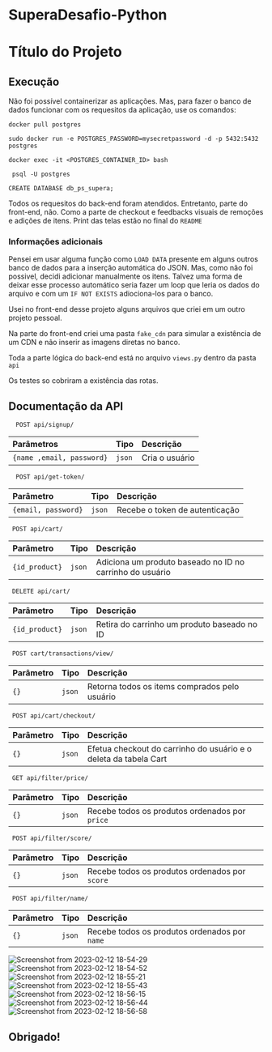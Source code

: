 # SuperaDesafio-Python


# Título do Projeto

## Execução 

Não foi possível containerizar as aplicações. Mas, para fazer o banco de dados funcionar com os requesitos da aplicação, use os comandos:

`docker pull postgres`

`sudo docker run -e POSTGRES_PASSWORD=mysecretpassword -d -p 5432:5432 postgres` 

`docker exec -it <POSTGRES_CONTAINER_ID> bash`

` psql -U postgres` 

`CREATE DATABASE db_ps_supera;`

Todos os requesitos do back-end foram atendidos. Entretanto, parte do front-end, não. Como a parte de checkout e feedbacks visuais de remoções e adições de itens. Print das telas estão no final do `README`

###  Informações adicionais
Pensei em usar alguma função como `LOAD DATA` presente em alguns outros banco de dados para a inserção automática do JSON. Mas, como não foi possivel, decidi adicionar manualmente os itens. Talvez uma forma de deixar esse processo automático seria fazer um loop que leria os dados do arquivo e com um `IF NOT EXISTS` adiociona-los para o banco.

Usei no front-end desse projeto alguns arquivos que criei em um outro projeto pessoal. 

Na parte do front-end criei uma pasta `fake_cdn` para simular a existência de um CDN e não inserir as imagens diretas no banco.

Toda a parte lógica do back-end está no arquivo `views.py` dentro da pasta `api`

Os testes so cobriram a existência das rotas.

## Documentação da API

  ```
    POST api/signup/
  ``` 


| Parâmetros   | Tipo       | Descrição                           |
| :---------- | :--------- | :---------------------------------- |
| `{name ,email, password}` | `json` | Cria o usuário|


```
  POST api/get-token/
```

| Parâmetro   | Tipo       | Descrição                                   |
| :---------- | :--------- | :------------------------------------------ |
| `{email, password}`      | `json` | Recebe o token de autenticação|


```
 POST api/cart/
```
| Parâmetro   | Tipo       | Descrição                                   |
| :---------- | :--------- | :------------------------------------------ |
|    `{id_product}`   | `json` |Adiciona um produto baseado no ID no carrinho do usuário|

```
 DELETE api/cart/
```
| Parâmetro   | Tipo       | Descrição                                   |
| :---------- | :--------- | :------------------------------------------ |
| `{id_product}`      | `json` |Retira do carrinho um produto baseado no ID|

```
 POST cart/transactions/view/
```
| Parâmetro   | Tipo       | Descrição                                   |
| :---------- | :--------- | :------------------------------------------ |
| `{}`      | `json` |Retorna todos os items comprados pelo usuário|

```
 POST api/cart/checkout/
```
| Parâmetro   | Tipo       | Descrição                                   |
| :---------- | :--------- | :------------------------------------------ |
| `{}`      | `json` |Efetua checkout do carrinho do usuário e o deleta da tabela Cart|


```
 GET api/filter/price/
```
| Parâmetro   | Tipo       | Descrição                                   |
| :---------- | :--------- | :------------------------------------------ |
| `{}`      | `json` |Recebe todos os produtos ordenados por `price`|

```
 POST api/filter/score/
```
| Parâmetro   | Tipo       | Descrição                                   |
| :---------- | :--------- | :------------------------------------------ |
| `{}`      | `json` |Recebe todos os produtos ordenados por `score`|

```
 POST api/filter/name/
```
| Parâmetro   | Tipo       | Descrição                                   |
| :---------- | :--------- | :------------------------------------------ |
| `{}`      | `json` |Recebe todos os produtos ordenados por `name`|


![Screenshot from 2023-02-12 18-54-29](https://user-images.githubusercontent.com/26696249/218339788-0e43a21f-ec28-47b3-8280-0ff5c1dd7144.png)
![Screenshot from 2023-02-12 18-54-52](https://user-images.githubusercontent.com/26696249/218339799-ce44d63c-f2a0-4164-99ae-42aec0d2dfc4.png)
![Screenshot from 2023-02-12 18-55-21](https://user-images.githubusercontent.com/26696249/218339803-bc309831-2b64-4f00-b19e-c4f7ce91c280.png)
![Screenshot from 2023-02-12 18-55-43](https://user-images.githubusercontent.com/26696249/218339813-647ebcf1-40a0-4e95-b31b-979a7b3e2d35.png)
![Screenshot from 2023-02-12 18-56-15](https://user-images.githubusercontent.com/26696249/218339821-04414775-e7e0-4114-b715-59681d8f71a4.png)
![Screenshot from 2023-02-12 18-56-44](https://user-images.githubusercontent.com/26696249/218339823-1f0d8e80-285f-432b-9260-f9e01cdb8706.png)
![Screenshot from 2023-02-12 18-56-58](https://user-images.githubusercontent.com/26696249/218339831-e181f3f2-8359-44df-8d5b-b65196d55423.png)

## Obrigado!
